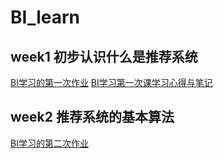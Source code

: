 # BI_learn

## week1 初步认识什么是推荐系统
[BI学习的第一次作业](https://blog.csdn.net/weixin_43849871/article/details/109520987)
[BI学习第一次课学习心得与笔记](https://blog.csdn.net/weixin_43849871/article/details/109545353)

## week2 推荐系统的基本算法
[BI学习的第二次作业](https://blog.csdn.net/weixin_43849871/article/details/109554033)
